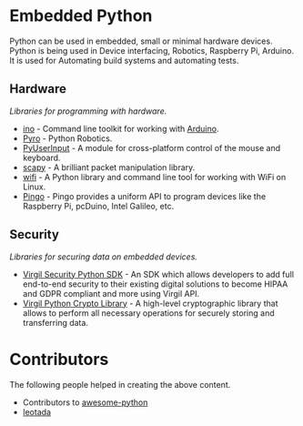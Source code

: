 Embedded Python
===============

Python can be used in embedded, small or minimal hardware devices. Python is being used in Device interfacing, Robotics, Raspberry Pi, Arduino. It is used for Automating build systems and automating tests.

Hardware
--------

*Libraries for programming with hardware.*

* [ino](http://inotool.org/) - Command line toolkit for working with [Arduino](http://www.arduino.cc/).
* [Pyro](http://pyrorobotics.com/) - Python Robotics.
* [PyUserInput](https://github.com/SavinaRoja/PyUserInput) - A module for cross-platform control of the mouse and keyboard.
* [scapy](http://www.secdev.org/projects/scapy/) - A brilliant packet manipulation library.
* [wifi](https://wifi.readthedocs.org/) - A Python library and command line tool for working with WiFi on Linux.
* [Pingo](http://pingo.io) - Pingo provides a uniform API to program devices like the Raspberry Pi, pcDuino, Intel Galileo, etc.

Security
-------------

*Libraries for securing data on embedded devices.*

* [Virgil Security Python SDK](https://github.com/VirgilSecurity/virgil-sdk-python) - An SDK which allows developers to add full end-to-end security to their existing digital solutions to become HIPAA and GDPR compliant and more using Virgil API.
* [Virgil Python Crypto Library](https://github.com/VirgilSecurity/virgil-crypto-python) - A high-level cryptographic library that allows to perform all necessary operations for securely storing and transferring data.

Contributors
============

The following people helped in creating the above content.

* Contributors to <a href="https://github.com/vinta/awesome-python" target="_blank">awesome-python</a>
* <a href="https://github.com/leotada" target="_blank">leotada</a>
